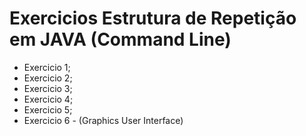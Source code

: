 # Exercicios Estrutura de Repetição em JAVA (Command Line)



* Exercicio 1;
* Exercicio 2;
* Exercicio 3;
* Exercicio 4;
* Exercicio 5;
* Exercicio 6 - (Graphics User Interface)